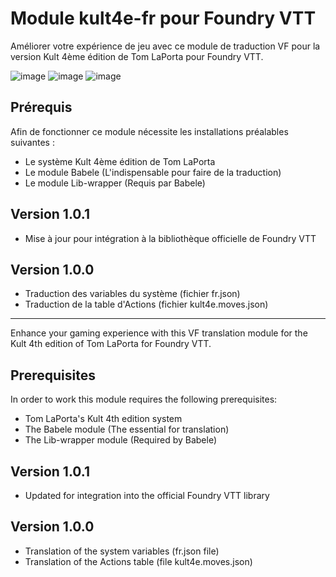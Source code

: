 # Module kult4e-fr pour Foundry VTT
Améliorer votre expérience de jeu avec ce module de traduction VF pour la version Kult 4ème édition de Tom LaPorta pour Foundry VTT.

![image](https://user-images.githubusercontent.com/100078854/155355196-74ebe9f6-4c5b-47a4-b951-be7480f31f3e.png)
![image](https://user-images.githubusercontent.com/100078854/155355878-b5ed6345-e55e-47a4-8995-a7d59c0bd78f.png)
![image](https://user-images.githubusercontent.com/100078854/155355927-66548de7-33e4-4805-8633-84a763b8656a.png)

## Prérequis

Afin de fonctionner ce module nécessite les installations préalables suivantes :
 * Le système Kult 4ème édition de Tom LaPorta
 * Le module Babele (L'indispensable pour faire de la traduction)
 * Le module Lib-wrapper (Requis par Babele)

## Version 1.0.1

 * Mise à jour pour intégration à la bibliothèque officielle de Foundry VTT
 
## Version 1.0.0

 * Traduction des variables du système (fichier fr.json)
 * Traduction de la table d'Actions (fichier kult4e.moves.json) 
 
---------------------------------------------------------------------

Enhance your gaming experience with this VF translation module for the Kult 4th edition of Tom LaPorta for Foundry VTT.

## Prerequisites

In order to work this module requires the following prerequisites:
 * Tom LaPorta's Kult 4th edition system
 * The Babele module (The essential for translation)
 * The Lib-wrapper module (Required by Babele)

## Version 1.0.1

 * Updated for integration into the official Foundry VTT library
 
## Version 1.0.0

 * Translation of the system variables (fr.json file)
 * Translation of the Actions table (file kult4e.moves.json) 
